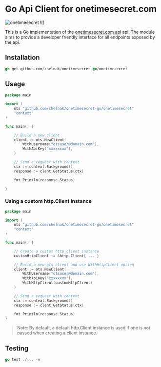 # Go Api Client for onetimesecret.com

![onetimesecret](https://github.com/chelnak/onetimesecret-go/actions/workflows/main.yml/badge.svg) ![]

This is a Go implementation of the [onetimesecret.com api](https://onetimesecret.com/docs/api) api. The module aims to provide a developer friendly interface for all endpoints exposed by the api.

## Installation

```go
go get github.com/chelnak/onetimesecret-go/onetimesecret
```

## Usage

```go
package main

import (
    ots "github.com/chelnak/onetimesecret-go/onetimesecret"
    "context"
)

func main() {

    // Build a new client
    client := ots.NewClient(
        WithUsername("otsuser@domain.com"),
        WithApiKey("xxxxxxxx"),
    )

    // Send a request with context
    ctx := context.Background()
    response := clent.GetStatus(ctx)

    fmt.Println(response.Status)

}
```

### Using a custom http.Client instance

```go
package main

import (
    ots "github.com/chelnak/onetimesecret-go/onetimesecret"
    "context"
)

func main() {

    // Create a custom http client instance
    customHttpClient := &http.Client{ ... }

    // Build a new ots client and use WithHttpClient option
    client := ots.NewClient(
        WithUsername("otsuser@domain.com"),
        WithApiKey("xxxxxxxx"),
        WithHttpClient(customHttpClient)
    )

    // Send a request with context
    ctx := context.Background()
    response := clent.GetStatus(ctx)

    fmt.Println(response.Status)
}
```

> Note: By default, a default http.Client instance is used if one is not passed when creating a client instance.

## Testing

```go
go test ./... -v
```
